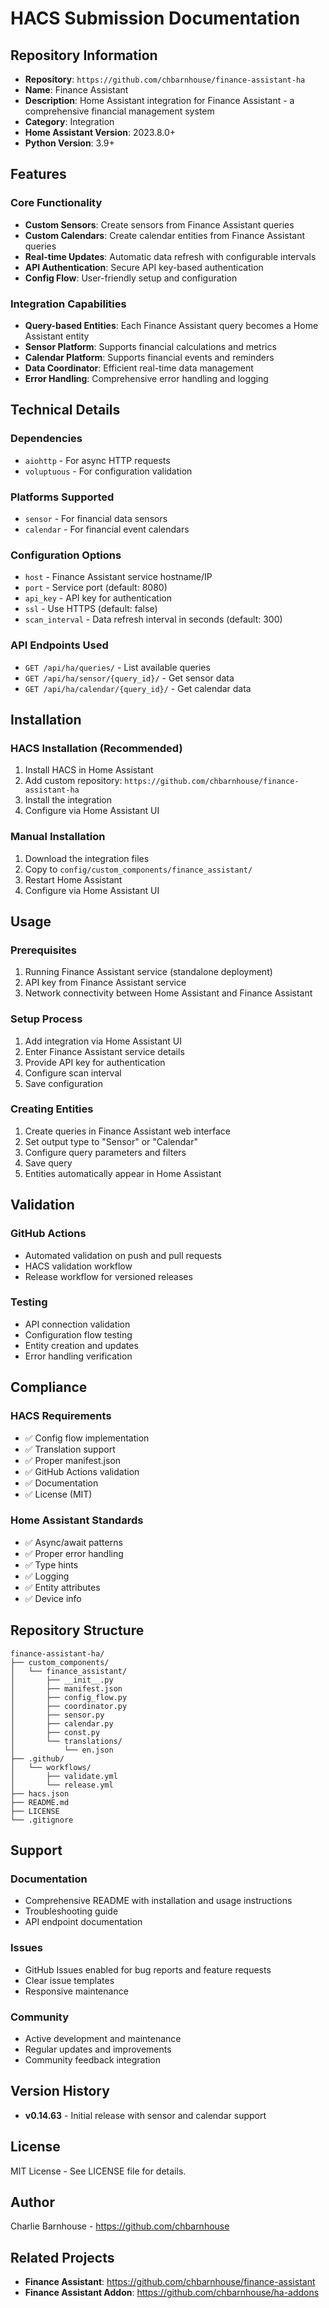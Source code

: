 # HACS Submission Documentation

## Repository Information

- **Repository**: `https://github.com/chbarnhouse/finance-assistant-ha`
- **Name**: Finance Assistant
- **Description**: Home Assistant integration for Finance Assistant - a comprehensive financial management system
- **Category**: Integration
- **Home Assistant Version**: 2023.8.0+
- **Python Version**: 3.9+

## Features

### Core Functionality
- **Custom Sensors**: Create sensors from Finance Assistant queries
- **Custom Calendars**: Create calendar entities from Finance Assistant queries
- **Real-time Updates**: Automatic data refresh with configurable intervals
- **API Authentication**: Secure API key-based authentication
- **Config Flow**: User-friendly setup and configuration

### Integration Capabilities
- **Query-based Entities**: Each Finance Assistant query becomes a Home Assistant entity
- **Sensor Platform**: Supports financial calculations and metrics
- **Calendar Platform**: Supports financial events and reminders
- **Data Coordinator**: Efficient real-time data management
- **Error Handling**: Comprehensive error handling and logging

## Technical Details

### Dependencies
- `aiohttp` - For async HTTP requests
- `voluptuous` - For configuration validation

### Platforms Supported
- `sensor` - For financial data sensors
- `calendar` - For financial event calendars

### Configuration Options
- `host` - Finance Assistant service hostname/IP
- `port` - Service port (default: 8080)
- `api_key` - API key for authentication
- `ssl` - Use HTTPS (default: false)
- `scan_interval` - Data refresh interval in seconds (default: 300)

### API Endpoints Used
- `GET /api/ha/queries/` - List available queries
- `GET /api/ha/sensor/{query_id}/` - Get sensor data
- `GET /api/ha/calendar/{query_id}/` - Get calendar data

## Installation

### HACS Installation (Recommended)
1. Install HACS in Home Assistant
2. Add custom repository: `https://github.com/chbarnhouse/finance-assistant-ha`
3. Install the integration
4. Configure via Home Assistant UI

### Manual Installation
1. Download the integration files
2. Copy to `config/custom_components/finance_assistant/`
3. Restart Home Assistant
4. Configure via Home Assistant UI

## Usage

### Prerequisites
1. Running Finance Assistant service (standalone deployment)
2. API key from Finance Assistant service
3. Network connectivity between Home Assistant and Finance Assistant

### Setup Process
1. Add integration via Home Assistant UI
2. Enter Finance Assistant service details
3. Provide API key for authentication
4. Configure scan interval
5. Save configuration

### Creating Entities
1. Create queries in Finance Assistant web interface
2. Set output type to "Sensor" or "Calendar"
3. Configure query parameters and filters
4. Save query
5. Entities automatically appear in Home Assistant

## Validation

### GitHub Actions
- Automated validation on push and pull requests
- HACS validation workflow
- Release workflow for versioned releases

### Testing
- API connection validation
- Configuration flow testing
- Entity creation and updates
- Error handling verification

## Compliance

### HACS Requirements
- ✅ Config flow implementation
- ✅ Translation support
- ✅ Proper manifest.json
- ✅ GitHub Actions validation
- ✅ Documentation
- ✅ License (MIT)

### Home Assistant Standards
- ✅ Async/await patterns
- ✅ Proper error handling
- ✅ Type hints
- ✅ Logging
- ✅ Entity attributes
- ✅ Device info

## Repository Structure

```
finance-assistant-ha/
├── custom_components/
│   └── finance_assistant/
│       ├── __init__.py
│       ├── manifest.json
│       ├── config_flow.py
│       ├── coordinator.py
│       ├── sensor.py
│       ├── calendar.py
│       ├── const.py
│       └── translations/
│           └── en.json
├── .github/
│   └── workflows/
│       ├── validate.yml
│       └── release.yml
├── hacs.json
├── README.md
├── LICENSE
└── .gitignore
```

## Support

### Documentation
- Comprehensive README with installation and usage instructions
- Troubleshooting guide
- API endpoint documentation

### Issues
- GitHub Issues enabled for bug reports and feature requests
- Clear issue templates
- Responsive maintenance

### Community
- Active development and maintenance
- Regular updates and improvements
- Community feedback integration

## Version History

- **v0.14.63** - Initial release with sensor and calendar support

## License

MIT License - See LICENSE file for details.

## Author

Charlie Barnhouse - https://github.com/chbarnhouse

## Related Projects

- **Finance Assistant**: https://github.com/chbarnhouse/finance-assistant
- **Finance Assistant Addon**: https://github.com/chbarnhouse/ha-addons 